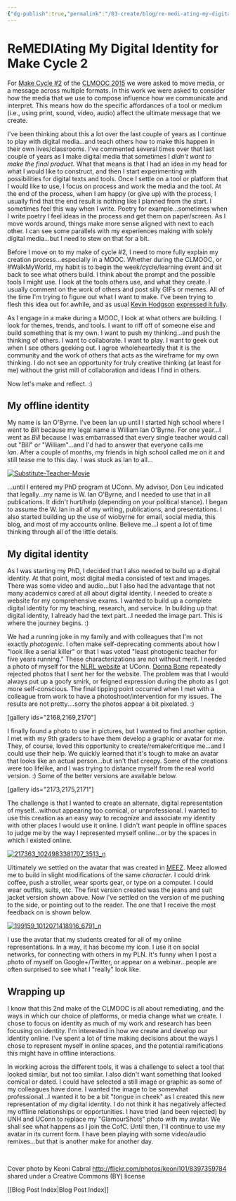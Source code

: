 ```yaml
---
{"dg-publish":true,"permalink":"/03-create/blog/re-medi-ating-my-digital-identity-for-make-cycle-2/","title":"ReMEDIAting My Digital Identity for Make Cycle #2 #CLMOOC","tags":["clmooc","identity"]}
---
```


# ReMEDIAting My Digital Identity for Make Cycle 2

For [Make Cycle #2](http://clmooc.educatorinnovator.org/2015/2015-06-29/make-cycle-2-remediate-with-me/) of the [CLMOOC 2015](https://plus.google.com/communities/111619469354411254407) we were asked to move media, or a message across multiple formats. In this work we were asked to consider how the media that we use to compose influence how we communicate and interpret. This means how do the specific affordances of a tool or medium (i.e., using print, sound, video, audio) affect the ultimate message that we create.

I've been thinking about this a lot over the last couple of years as I continue to play with digital media...and teach others how to make this happen in their own lives/classrooms. I've commented several times over that last couple of years as I make digital media that sometimes I _didn't want to make the final product._ What that means is that I had an idea in my head for what I would like to construct, and then I start experimenting with possibilities for digital texts and tools. Once I settle on a tool or platform that I would like to use, I focus on process and work the media and the tool. At the end of the process, when I am happy (or give up) with the process, I usually find that the end result is nothing like I planned from the start. I sometimes feel this way when I write. Poetry for example...sometimes when I write poetry I feel ideas in the process and get them on paper/screen. As I move words around, things make more sense aligned with next to each other. I can see some parallels with my experiences making with solely digital media...but I need to stew on that for a bit.

Before I move on to my make of cycle #2, I need to more fully explain my creation process...especially in a MOOC. Whether during the CLMOOC, or #WalkMyWorld, my habit is to begin the week/cycle/learning event and sit back to see what others build. I think about the prompt and the possible tools I might use. I look at the tools others use, and what they create. I usually comment on the work of others and post silly GIFs or memes. All of the time I'm trying to figure out what I want to make. I've been trying to flesh this idea out for awhile, and as usual [Kevin Hodgson](https://twitter.com/dogtrax) [expressed it fully](http://dogtrax.edublogs.org/2015-07-08/ideas-become-the-wire-frame-for-making/).

As I engage in a make during a MOOC, I look at what others are building. I look for themes, trends, and tools. I want to riff off of someone else and build something that is my own. I want to push my thinking...and push the thinking of others. I want to collaborate. I want to play. I want to geek out when I see others geeking out. I agree wholeheartedly that it is the community and the work of others that acts as the wireframe for my own thinking. I do not see an opportunity for truly creative thinking (at least for me) without the grist mill of collaboration and ideas I find in others.

Now let's make and reflect. :)

## My offline identity

My name is Ian O'Byrne. I've been Ian up until I started high school where I went to _Bill_ because my legal name is William Ian O'Byrne. For one year...I went as _Bill_ because I was embarrassed that every single teacher would call out "Bill" or "William"...and I'd had to answer that everyone calls me _Ian._ After a couple of months, my friends in high school called me on it and still tease me to this day. I was stuck as Ian to all...

[![Substitute-Teacher-Movie](images/Substitute-Teacher-Movie.jpg)](http://wiobyrne.com/wp-content/uploads/2015/07/Substitute-Teacher-Movie.jpg)

...until I entered my PhD program at UConn. My advisor, Don Leu indicated that legally...my name is W. Ian O'Byrne, and I needed to use that in all publications. It didn't hurt/help (depending on your political stance). I began to assume the W. Ian in all of my writing, publications, and presentations. I also started building up the use of wiobyrne for email, social media, this blog, and most of my accounts online. Believe me...I spent a lot of time thinking through all of the little details.

## My digital identity

As I was starting my PhD, I decided that I also needed to build up a digital identity. At that point, most digital media consisted of text and images. There was some video and audio...but I also had the advantage that not many academics cared at all about digital identity. I needed to create a website for my comprehensive exams. I wanted to build up a complete digital identity for my teaching, research, and service. In building up that digital identity, I already had the text part...I needed the image part. This is where the journey begins. :)

We had a running joke in my family and with colleagues that I'm not exactly _photogenic._ I often make self-deprecating comments about how I "look like a serial killer" or that I was voted "least photogenic teacher for five years running." These characterizations are not without merit. I needed a photo of myself for the [NLRL website](http://newliteracies.uconn.edu/) at UConn. [Donna Bone](http://newliteracies.uconn.edu/our-team/) repeatedly rejected photos that I sent her for the website. The problem was that I would always put up a goofy smirk, or feigned expression during the photo as I got more self-conscious. The final tipping point occurred when I met with a colleague from work to have a photoshoot/intervention for my issues. The results are not pretty....sorry the photos appear a bit pixelated. :)

\[gallery ids="2168,2169,2170"\]

I finally found a photo to use in pictures, but I wanted to find another option. I met with my 9th graders to have them develop a graphic or avatar for me. They, of course, loved this opportunity to create/remake/critique me...and I could use their help. We quickly learned that it's tough to make an avatar that looks like an actual person...but isn't that creepy. Some of the creations were too lifelike, and I was trying to distance myself from the real world version. :) Some of the better versions are available below.

\[gallery ids="2173,2175,2171"\]

The challenge is that I wanted to create an alternate, digital representation of myself...without appearing too comical, or unprofessional. I wanted to use this creation as an easy way to recognize and associate my identity with other places I would use it online. I didn't want people in offline spaces to judge me by the way I represented myself online...or by the spaces in which I existed online.

[![217363_1024983381707_3513_n](images/217363_1024983381707_3513_n.jpg)](http://wiobyrne.com/wp-content/uploads/2015/07/217363_1024983381707_3513_n.jpg)

Ultimately we settled on the avatar that was created in [MEEZ](https://www.meez.com/). Meez allowed me to build in slight modifications of the same _character_. I could drink coffee, push a stroller, wear sports gear, or type on a computer. I could wear outfits, suits, etc. The first version created was the jeans and suit jacket version shown above. Now I've settled on the version of me pushing to the side, or pointing out to the reader. The one that I receive the most feedback on is shown below.

[![199159_1012071418916_6791_n](images/199159_1012071418916_6791_n.jpg)](http://wiobyrne.com/wp-content/uploads/2015/07/199159_1012071418916_6791_n.jpg)

I use the avatar that my students created for all of my online representations. In a way, it has become my icon. I use it on social networks, for connecting with others in my PLN. It's funny when I post a photo of myself on Google+/Twitter, or appear on a webinar...people are often surprised to see what I "really" look like.

## Wrapping up

I know that this 2nd make of the CLMOOC is all about remediating, and the ways in which our choice of platforms, or media change what we create. I chose to focus on identity as much of my work and research has been focusing on identity. I'm interested in how we create and develop our identity online. I've spent a lot of time making decisions about the ways I chose to represent myself in online spaces, and the potential ramifications this might have in offline interactions.

In working across the different tools, it was a challenge to select a tool that looked similar, but not too similar. I also didn't want something that looked comical or dated. I could have selected a still image or graphic as some of my colleagues have done. I wanted the image to be somewhat professional...I wanted it to be a bit "tongue in cheek" as I created this new representation of my digital identity. I do not think it has negatively affected my offline relationships or opportunities. I have tried (and been rejected) by UNH and UConn to replace my "GlamourShots" photo with my avatar. We shall see what happens as I join the CofC. Until then, I'll continue to use my avatar in its current form. I have been playing with some video/audio remixes...but that is another make for another day.

 

Cover photo by Keoni Cabral http://flickr.com/photos/keoni101/8397359784 shared under a Creative Commons (BY) license

[[Blog Post Index\|Blog Post Index]]